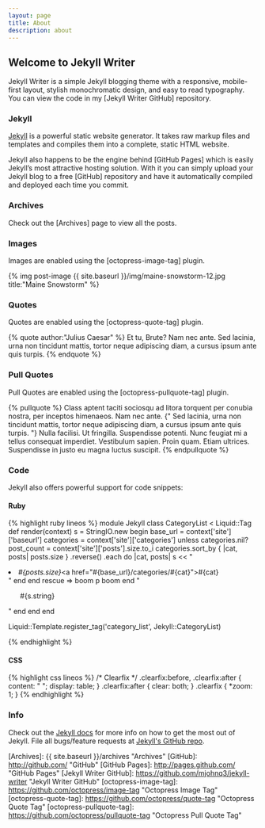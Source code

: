 ```yaml
---
layout: page
title: About
description: about
---
```


## Welcome to Jekyll Writer
Jekyll Writer is a simple Jekyll blogging theme with a responsive, mobile-first
layout, stylish monochromatic design, and easy to read typography. You can view the
code in my [Jekyll Writer GitHub] repository.

### Jekyll
[Jekyll] is a powerful static website generator. It takes raw markup files and templates
and compiles them into a complete, static HTML website.

Jekyll also happens to be the engine behind [GitHub Pages] which is easily Jekyll’s
most attractive hosting solution. With it you can simply upload your Jekyll blog
to a free [GitHub] repository and have it automatically compiled and deployed each
time you commit.

### Archives
Check out the [Archives] page to view all the posts.

### Images
Images are enabled using the [octopress-image-tag] plugin.

{% img post-image {{ site.baseurl }}/img/maine-snowstorm-12.jpg title:"Maine Snowstorm" %}

### Quotes
Quotes are enabled using the [octopress-quote-tag] plugin.

{% quote author:"Julius Caesar" %}
Et tu, Brute? Nam nec ante. Sed lacinia, urna non tincidunt mattis, tortor neque
adipiscing diam, a cursus ipsum ante quis turpis.
{% endquote %}

### Pull Quotes
Pull Quotes are enabled using the [octopress-pullquote-tag] plugin.

{% pullquote %}
Class aptent taciti sociosqu ad litora torquent per conubia nostra, per inceptos
himenaeos. Nam nec ante. {" Sed lacinia, urna non tincidunt mattis, tortor neque adipiscing
diam, a cursus ipsum ante quis turpis. "} Nulla facilisi. Ut fringilla. Suspendisse potenti.
Nunc feugiat mi a tellus consequat imperdiet. Vestibulum sapien. Proin quam.
Etiam ultrices. Suspendisse in justo eu magna luctus suscipit.
{% endpullquote %}

### Code
Jekyll also offers powerful support for code snippets:

#### Ruby
{% highlight ruby lineos %}
module Jekyll
  class CategoryList < Liquid::Tag
    def render(context)
      s = StringIO.new
      begin
        base_url = context['site']['baseurl']
        categories = context['site']['categories']
        unless categories.nil?
          post_count = context['site']['posts'].size.to_i
          categories.sort_by { |cat, posts| posts.size }
            .reverse()
            .each do |cat, posts|
               s << "<li><em>#{posts.size}</em><a href=\"#{base_url}/categories/#{cat}\">#{cat}</a></li>"
            end
        end
      rescue => boom
        p boom
      end
      "<ul>#{s.string}</ul>"
    end
  end
end

Liquid::Template.register_tag('category_list', Jekyll::CategoryList)

{% endhighlight %}

#### CSS
{% highlight css lineos %}
/* Clearfix */
.clearfix:before,
.clearfix:after {
  content: " ";
  display: table;
}
.clearfix:after {
  clear: both;
}
.clearfix {
  *zoom: 1;
}
{% endhighlight %}

### Info
Check out the [Jekyll docs] for more info on how to get the most out of Jekyll. File all bugs/feature requests at [Jekyll's GitHub repo][jekyll-gh].


[jekyll-gh]: http://github.com/mojombo/jekyll "Jekyll GitHub repo"
[Jekyll]:    http://jekyllrb.com "Jekyll"
[Jekyll docs]: http://jekyllrb.com/docs/home/ "Jekyll documentation"
[Archives]: {{ site.baseurl }}/archives "Archives"
[GitHub]: http://github.com/ "GitHub"
[GitHub Pages]: http://pages.github.com/ "GitHub Pages"
[Jekyll Writer GitHub]: https://github.com/mjohnq3/jekyll-writer "Jekyll Writer GitHub"
[octopress-image-tag]: https://github.com/octopress/image-tag "Octopress Image Tag"
[octopress-quote-tag]: https://github.com/octopress/quote-tag "Octopress Quote Tag"
[octopress-pullquote-tag]: https://github.com/octopress/pullquote-tag "Octopress Pull Quote Tag"
